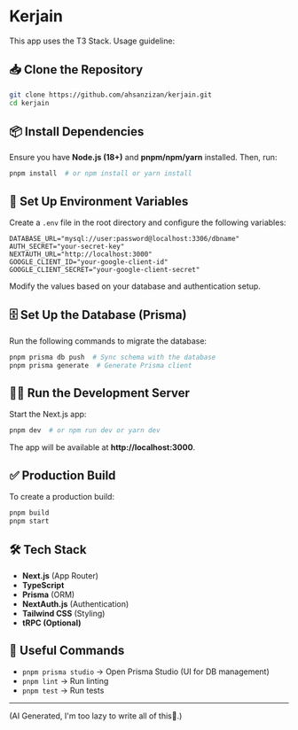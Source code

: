 # Kerjain

This app uses the T3 Stack. Usage guideline:

## 📥 Clone the Repository

```sh
git clone https://github.com/ahsanzizan/kerjain.git
cd kerjain
```

## 📦 Install Dependencies

Ensure you have **Node.js (18+)** and **pnpm/npm/yarn** installed. Then, run:

```sh
pnpm install  # or npm install or yarn install
```

## 🔑 Set Up Environment Variables

Create a `.env` file in the root directory and configure the following variables:

```env
DATABASE_URL="mysql://user:password@localhost:3306/dbname"
AUTH_SECRET="your-secret-key"
NEXTAUTH_URL="http://localhost:3000"
GOOGLE_CLIENT_ID="your-google-client-id"
GOOGLE_CLIENT_SECRET="your-google-client-secret"
```

Modify the values based on your database and authentication setup.

## 🗄️ Set Up the Database (Prisma)

Run the following commands to migrate the database:

```sh
pnpm prisma db push  # Sync schema with the database
pnpm prisma generate  # Generate Prisma client
```

## 🏃‍♂️ Run the Development Server

Start the Next.js app:

```sh
pnpm dev  # or npm run dev or yarn dev
```

The app will be available at **http://localhost:3000**.

## ✅ Production Build

To create a production build:

```sh
pnpm build
pnpm start
```

## 🛠️ Tech Stack

- **Next.js** (App Router)
- **TypeScript**
- **Prisma** (ORM)
- **NextAuth.js** (Authentication)
- **Tailwind CSS** (Styling)
- **tRPC (Optional)**

## 🔗 Useful Commands

- `pnpm prisma studio` → Open Prisma Studio (UI for DB management)
- `pnpm lint` → Run linting
- `pnpm test` → Run tests

---

(AI Generated, I'm too lazy to write all of this🤏.)
